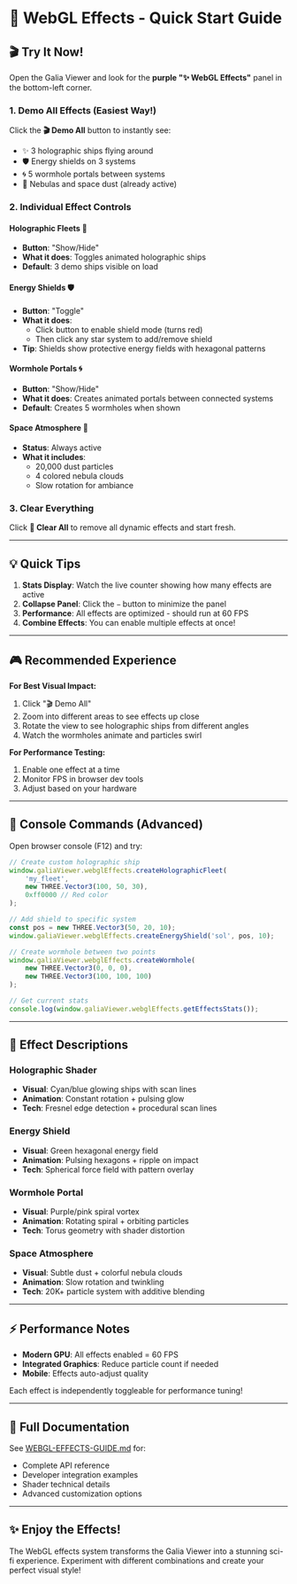 # 🚀 WebGL Effects - Quick Start Guide

## 🎬 Try It Now!

Open the Galia Viewer and look for the **purple "✨ WebGL Effects"** panel in the bottom-left corner.

### 1. **Demo All Effects** (Easiest Way!)
Click the **🎬 Demo All** button to instantly see:
- ✨ 3 holographic ships flying around
- 🛡️ Energy shields on 3 systems
- 🌀 5 wormhole portals between systems
- 🌌 Nebulas and space dust (already active)

### 2. **Individual Effect Controls**

#### Holographic Fleets 🚀
- **Button**: "Show/Hide"
- **What it does**: Toggles animated holographic ships
- **Default**: 3 demo ships visible on load

#### Energy Shields 🛡️
- **Button**: "Toggle"
- **What it does**:
  - Click button to enable shield mode (turns red)
  - Then click any star system to add/remove shield
- **Tip**: Shields show protective energy fields with hexagonal patterns

#### Wormhole Portals 🌀
- **Button**: "Show/Hide"
- **What it does**: Creates animated portals between connected systems
- **Default**: Creates 5 wormholes when shown

#### Space Atmosphere 🌌
- **Status**: Always active
- **What it includes**:
  - 20,000 dust particles
  - 4 colored nebula clouds
  - Slow rotation for ambiance

### 3. **Clear Everything**
Click **🧹 Clear All** to remove all dynamic effects and start fresh.

---

## 💡 Quick Tips

1. **Stats Display**: Watch the live counter showing how many effects are active
2. **Collapse Panel**: Click the `−` button to minimize the panel
3. **Performance**: All effects are optimized - should run at 60 FPS
4. **Combine Effects**: You can enable multiple effects at once!

---

## 🎮 Recommended Experience

**For Best Visual Impact:**
1. Click "🎬 Demo All"
2. Zoom into different areas to see effects up close
3. Rotate the view to see holographic ships from different angles
4. Watch the wormholes animate and particles swirl

**For Performance Testing:**
1. Enable one effect at a time
2. Monitor FPS in browser dev tools
3. Adjust based on your hardware

---

## 🔧 Console Commands (Advanced)

Open browser console (F12) and try:

```javascript
// Create custom holographic ship
window.galiaViewer.webglEffects.createHolographicFleet(
    'my_fleet',
    new THREE.Vector3(100, 50, 30),
    0xff0000 // Red color
);

// Add shield to specific system
const pos = new THREE.Vector3(50, 20, 10);
window.galiaViewer.webglEffects.createEnergyShield('sol', pos, 10);

// Create wormhole between two points
window.galiaViewer.webglEffects.createWormhole(
    new THREE.Vector3(0, 0, 0),
    new THREE.Vector3(100, 100, 100)
);

// Get current stats
console.log(window.galiaViewer.webglEffects.getEffectsStats());
```

---

## 🎨 Effect Descriptions

### Holographic Shader
- **Visual**: Cyan/blue glowing ships with scan lines
- **Animation**: Constant rotation + pulsing glow
- **Tech**: Fresnel edge detection + procedural scan lines

### Energy Shield
- **Visual**: Green hexagonal energy field
- **Animation**: Pulsing hexagons + ripple on impact
- **Tech**: Spherical force field with pattern overlay

### Wormhole Portal
- **Visual**: Purple/pink spiral vortex
- **Animation**: Rotating spiral + orbiting particles
- **Tech**: Torus geometry with shader distortion

### Space Atmosphere
- **Visual**: Subtle dust + colorful nebula clouds
- **Animation**: Slow rotation and twinkling
- **Tech**: 20K+ particle system with additive blending

---

## ⚡ Performance Notes

- **Modern GPU**: All effects enabled = 60 FPS
- **Integrated Graphics**: Reduce particle count if needed
- **Mobile**: Effects auto-adjust quality

Each effect is independently toggleable for performance tuning!

---

## 📖 Full Documentation

See [WEBGL-EFFECTS-GUIDE.md](WEBGL-EFFECTS-GUIDE.md) for:
- Complete API reference
- Developer integration examples
- Shader technical details
- Advanced customization options

---

## ✨ Enjoy the Effects!

The WebGL effects system transforms the Galia Viewer into a stunning sci-fi experience. Experiment with different combinations and create your perfect visual style!
